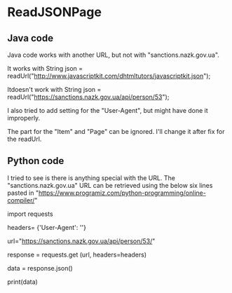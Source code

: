 # ReadJSONPage

## Java code
Java code works with another URL, but not with "sanctions.nazk.gov.ua".

It works with String json = readUrl("http://www.javascriptkit.com/dhtmltutors/javascriptkit.json");

Itdoesn't work with String json = readUrl("https://sanctions.nazk.gov.ua/api/person/53");

I also tried to add setting for the "User-Agent", but might have done it improperly.

The part for the "Item" and "Page" can be ignored. I'll change it after fix for the readUrl.

## Python code

I tried to see is there is anything special with the URL.
The "sanctions.nazk.gov.ua" URL can be retrieved using the below six lines pasted in "https://www.programiz.com/python-programming/online-compiler/"

import requests

headers= {'User-Agent': ''}

url="https://sanctions.nazk.gov.ua/api/person/53/"

response = requests.get (url, headers=headers)

data = response.json()

print(data)
